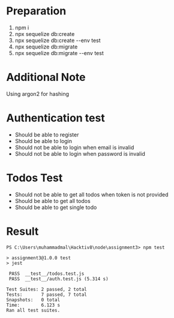 # Preparation
1. npm i
2. npx sequelize db:create
3. npx sequelize db:create --env test
4. npx sequelize db:migrate
5. npx sequelize db:migrate --env test

# Additional Note
Using argon2 for hashing


# Authentication test
- Should be able to register
- Should be able to login
- Should not be able to login when email is invalid
- Should not be able to login when password is invalid

# Todos Test
- Should not be able to get all todos when token is not provided
- Should be able to get all todos
- Should be able to get single todo

# Result
```
PS C:\Users\muhammadmal\Hacktiv8\node\assignment3> npm test

> assignment3@1.0.0 test
> jest

 PASS  __test__/todos.test.js
 PASS  __test__/auth.test.js (5.314 s)

Test Suites: 2 passed, 2 total
Tests:       7 passed, 7 total
Snapshots:   0 total
Time:        6.123 s
Ran all test suites.
```